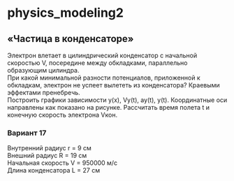 # physics_modeling2
## «Частица в конденсаторе»
Электрон влетает в цилиндрический конденсатор с начальной скоростью V, посередине между
обкладками, параллельно образующим цилиндра.  
При какой минимальной разности потенциалов, приложенной к обкладкам, электрон не успеет вылететь из конденсатора? Краевыми эффектами
пренебречь.  
Построить графики зависимости y(x), Vy(t), ay(t), y(t). Координатные оси направлены как показано
на рисунке.
Рассчитать время полета t и конечную скорость электрона Vкон.
### Вариант 17
Внутренний радиус r = 9 см  
Внешний радиус R = 19 см  
Начальная скорость V = 950000 м/c  
Длина конденсатора L = 27 см
